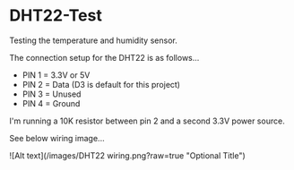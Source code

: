 # DHT22-Test

Testing the temperature and humidity sensor.

The connection setup for the DHT22 is as follows...

* PIN 1 = 3.3V or 5V
* PIN 2 = Data (D3 is default for this project)
* PIN 3 = Unused
* PIN 4 = Ground

I'm running a 10K resistor between pin 2 and a second 3.3V power source.

See below wiring image...

![Alt text](/images/DHT22 wiring.png?raw=true "Optional Title")
